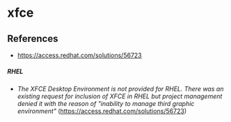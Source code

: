 # xfce

## References
* https://access.redhat.com/solutions/56723

##### RHEL
* *The XFCE Desktop Environment is not provided for RHEL. There was an existing request for inclusion of XFCE in RHEL but project management denied it with the reason of "inability to manage third graphic environment"* (https://access.redhat.com/solutions/56723)
